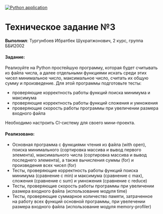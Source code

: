 [![Python application](https://github.com/ibrat21/Technical-task-No.-3/actions/workflows/techprog.yml/badge.svg)](https://github.com/ibrat21/Technical-task-No.-3/actions/workflows/techprog.yml)
# Техническое задание №3

**Выполнил**: Тургунбоев Ибратбек Шухратжонович, 2 курс, группа ББИ2002

#### Задание: 

Реализуйте на Python простейшую программу, которая будет считывать из файла числа, а далее отдельными функциями искать среди этих чисел минимальное число, максимальное число, считать их общую сумму и произведение. 
Для этой программы подготовьте тесты:
- проверяющие корректность работы функций поиска минимума и максимума
- проверяющие корректность работы функций сложения и умножения
- проверяющие скорость работы программы при увеличении размера входного файла

Необходимо настроить CI-систему для своего мини-проекта.

#### Реализовано:

- Основная программа с функциями чтения из файла (with open), поиска минимального (сортировка массива и вывод первого элемента), максимального числа (сортировка массива и вывод последнего элемента), а также вычисления суммы (for) и произведения всех чисел (for)
- Тесты, проверяющие корректность работы функций поиска минимума (сравнение с min) и максимума (сравнение с max), сложения (сравнение с sum) и умножения (сравнение с reduce)
- Тесты, проверяющие скорость работы программы при увеличении размера входного файла (использование модуля time)
- Тесты, проверяющие суммарное количество памяти, затраченное на работу всех функций основной программы, при увелечении размера входного файла (использование модуля memory-profiler)
